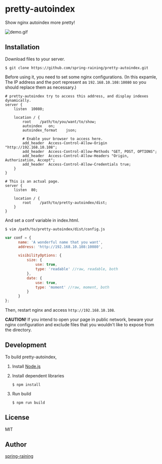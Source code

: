 # pretty-autoindex

Show nginx autoindex more pretty!

![demo.gif](https://raw.githubusercontent.com/spring-raining/pretty-autoindex/gh-pages/static/demo.gif)

## Installation

Download files to your server.

```sh-session
$ git clone https://github.com/spring-raining/pretty-autoindex.git
```

Before using it, you need to set some nginx configurations.
(In this expamle, The IP address and the port represent as `192.168.10.108:10080`
so you should replace them as necessary.)

```nginx
# pretty-autoindex try to access this address, and display indexes dynamically.
server {
    listen  10080;
    
    location / {
        root    /path/to/you/want/to/show;
        autoindex   on;
        autoindex_format    json;
        
        # Enable your browser to access here. 
        add_header  Access-Control-Allow-Origin "http://192.168.10.108";
        add_header  Access-Control-Allow-Methods "GET, POST, OPTIONS";
        add_header  Access-Control-Allow-Headers "Origin, Authorization, Accept";
        add_header  Access-Control-Allow-Credentials true;
    }
}

# This is an actual page.
server {
    listen  80;
    
    location / {
        root    /path/to/pretty-autoindex/dist;
    }
}
```

And set a conf variable in index.html.

```sh-session
$ vim /path/to/pretty-autoindex/dist/config.js
```

```javascript
var conf = {
      name: 'A wonderful name that you want',
      address: 'http://192.168.10.108:10080',

      visibilityOptions: {
          size: {
              use: true,
              type: 'readable' //raw, readable, both
          },
          date: {
              use: true,
              type: 'moment' //raw, moment, both
          }
      }
};
```

Then, restart nginx and access `http://192.168.10.108`.

**CAUTION!**
If you intend to open your page in public network, beware your nginx configuration
and exclude files that you wouldn't like to expose from the directory.

## Development

To build pretty-autoindex,

1.  Install [Node.js](https://nodejs.org)

2.  Install dependent libraries

    ```sh-session
    $ npm install
    ```

3.  Run build

    ```sh-session
    $ npm run build
    ```

## License

MIT

## Author

[spring-raining](https://github.com/spring-raining)
